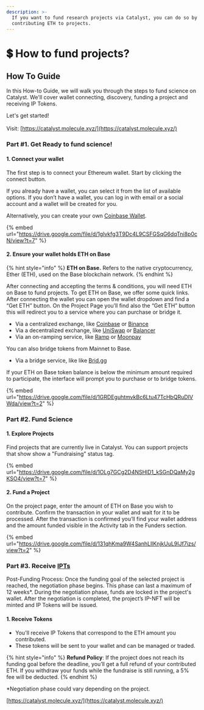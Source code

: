 ```yaml
---
description: >-
  If you want to fund research projects via Catalyst, you can do so by
  contributing ETH to projects.
---
```


# 💲 How to fund projects?

## **How To Guide**

In this How-to Guide, we will walk you through the steps to fund science on Catalyst. We'll cover wallet connecting, discovery, funding a project and receiving IP Tokens.

Let's get started! \
\
Visit: [https://catalyst.molecule.xyz/](https://catalyst.molecule.xyz/)

### **Part #1. Get Ready to fund science!**

#### **1. Connect your wallet**

The first step is to connect your Ethereum wallet. Start by clicking the connect button.

If you already have a wallet, you can select it from the list of available options. If you don’t have a wallet, you can log in with email or a social account and a wallet will be created for you.

Alternatively, you can create your own [Coinbase Wallet](https://www.coinbase.com/en-gb/wallet).

{% embed url="https://drive.google.com/file/d/1glvkfg3T9Dc4L9CSFGSqG6dqTni8p0cN/view?t=7" %}

#### **2. Ensure your wallet holds ETH on Base**

{% hint style="info" %}
**ETH on Base.** Refers to the native cryptocurrency, Ether (ETH), used on the Base blockchain network.
{% endhint %}

After connecting and accepting the terms & conditions, you will need ETH on Base to fund projects. To get ETH on Base, we offer some quick links. After connecting the wallet you can open the wallet dropdown and find a “Get ETH” button. On the Project Page you’ll find also the “Get ETH” button this will redirect you to a service where you can purchase or bridge it.

* Via a centralized exchange, like [Coinbase](https://coinbase.com/) or [Binance](https://www.binance.us/)
* Via a decentralized exchange, like [UniSwap](https://app.uniswap.org/) or [Balancer](https://balancer.fi/)
* Via an on-ramping service, like [Ramp](https://ramp.network/buy) or [Moonpay](https://www.moonpay.com/buy)

You can also bridge tokens from Mainnet to Base.

* Via a bridge service, like like [Brid.gg](https://www.brid.gg/base?token=ETH\&originChainId=1\&amount=)

If your ETH on Base token balance is below the minimum amount required to participate, the interface will prompt you to purchase or to bridge tokens.

{% embed url="https://drive.google.com/file/d/1GRDEguhtmvkBc6Ltu47TcHbQRuDIVWda/view?t=2" %}

### **Part #2. Fund Science**

#### **1. Explore Projects**

Find projects that are currently live in Catalyst. You can support projects that show show a "Fundraising" status tag.

{% embed url="https://drive.google.com/file/d/1OLg7GCg2D4NSHlD1_kSGnDQaMy2gKSO4/view?t=7" %}

#### **2. Fund a Project**

On the project page, enter the amount of ETH on Base you wish to contribute. Confirm the transaction in your wallet and wait for it to be processed. After the transaction is confirmed you’ll find your wallet address and the amount funded visible in the Activity tab in the Funders section.

{% embed url="https://drive.google.com/file/d/131qhKma9W4SanhLllKnjkUuL9IJf7izs/view?t=2" %}

### **Part #3. Receive** [**IPTs**](https://docs.molecule.to/documentation/ip-tokens/what-are-ipts)

Post-Funding Process: Once the funding goal of the selected project is reached, the negotiation phase begins. This phase can last a maximum of 12 weeks\*. During the negotiation phase, funds are locked in the project's wallet. After the negotiation is completed, the project’s IP-NFT will be minted and IP Tokens will be issued.

#### **1. Receive Tokens**

* You'll receive IP Tokens that correspond to the ETH amount you contributed.
* These tokens will be sent to your wallet and can be managed or traded.

{% hint style="info" %}
**Refund Policy**: If the project does not reach its funding goal before the deadline, you’ll get a full refund of your contributed ETH. If you withdraw your funds while the fundraise is still running, a 5% fee will be deducted.
{% endhint %}

\*Negotiation phase could vary depending on the project.&#x20;

[https://catalyst.molecule.xyz/](https://catalyst.molecule.xyz/)
